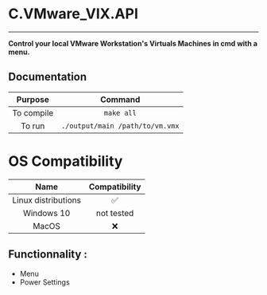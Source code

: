 # C.VMware_VIX.API 
---
**Control your local VMware Workstation's Virtuals Machines in cmd with a menu.** 

## Documentation 

| Purpose     |         Command               |
|:-----------:|:-----------------------------:|
| To compile  |`make all`                     |
| To run      |`./output/main /path/to/vm.vmx`|

# OS Compatibility 
| Name              | Compatibility     |
|:-----------------:|:-----------------:|
|Linux distributions|:white_check_mark: |
|Windows 10         |not tested         |
|MacOS              |:x:                |

## Functionnality :
- Menu
- Power Settings
